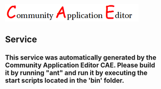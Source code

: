 ![CAE](https://github.com/PhilCAEOrg/microservice-7002/blob/master/img/logo.png)  

Service
===================


This service was automatically generated by the Community Application Editor CAE. Please build it by running "ant" and run it by executing the start scripts located in the 'bin' folder.
---------------
